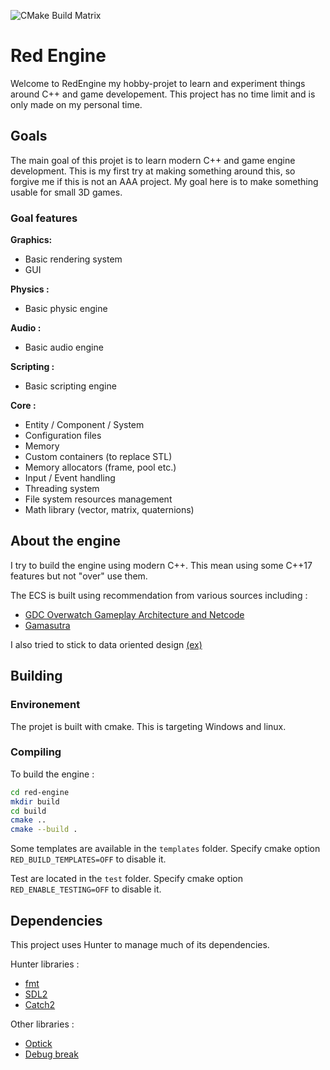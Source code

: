 ![CMake Build Matrix](https://github.com/Elercia/red-engine/workflows/CMake%20Build%20Matrix/badge.svg?branch=master)
# Red Engine

Welcome to RedEngine my hobby-projet to learn and experiment things around C++ and game developement. This project has no time limit and is only made on my personal time.

## Goals
The main goal of this projet is to learn modern C++ and game engine development. This is my first try at making something around this, so forgive me if this is not an AAA project. My goal here is to make something usable for small 3D games.

### Goal features

**Graphics:**
* Basic rendering system
* GUI

**Physics :**
* Basic physic engine

**Audio :**
* Basic audio engine

**Scripting :**
* Basic scripting engine

**Core :**
* Entity / Component / System
* Configuration files 
* Memory
 * Custom containers (to replace STL)
 * Memory allocators (frame, pool etc.)
* Input / Event handling
* Threading system
* File system resources management
* Math library (vector, matrix, quaternions)

## About the engine

I try to build the engine using modern C++. This mean using some C++17 features but not "over" use them. 

The ECS is built using recommendation from various sources including :
* [GDC Overwatch Gameplay Architecture and Netcode](https://www.youtube.com/watch?v=W3aieHjyNvw)
* [Gamasutra](https://www.gamasutra.com/blogs/TobiasStein/20171122/310172/The_EntityComponentSystem__An_awesome_gamedesign_pattern_in_C_Part_1.php)	

I also tried to stick to data oriented design [(ex)](https://www.youtube.com/watch?v=rX0ItVEVjHc) 

## Building
### Environement
The projet is built with cmake. This is targeting Windows and linux. 

### Compiling
To build the engine :
```bash
cd red-engine
mkdir build
cd build
cmake ..
cmake --build .
```

Some templates are available in the ``templates`` folder. Specify cmake option ``RED_BUILD_TEMPLATES=OFF`` to disable it.

Test are located in the ``test`` folder. Specify cmake option ``RED_ENABLE_TESTING=OFF`` to disable it.

## Dependencies
This project uses Hunter to manage much of its dependencies. 

Hunter libraries :
- [fmt](https://github.com/fmtlib/fmt)
- [SDL2](https://www.libsdl.org/)
- [Catch2](https://github.com/catchorg/Catch2)

Other libraries :
 - [Optick](https://optick.dev/)
 - [Debug break](https://github.com/scottt/debugbreak)